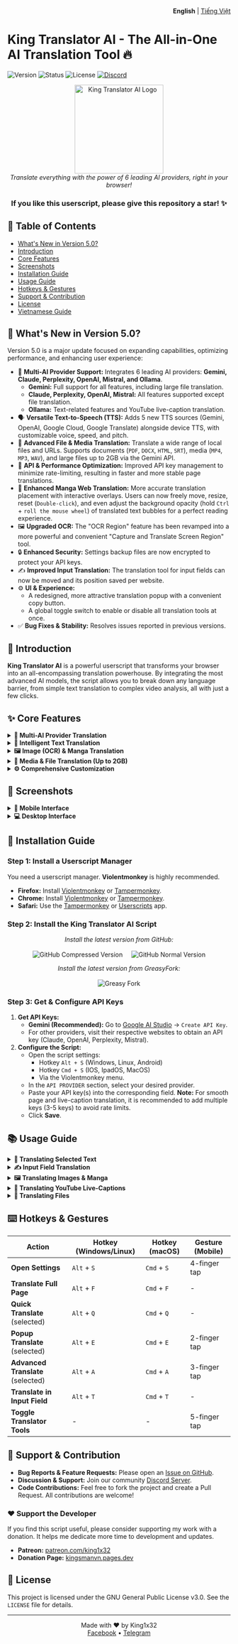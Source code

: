 <p align="right">
  <b>English</b> | <a href="./docs/vi/">Tiếng Việt</a>
</p>

# King Translator AI - The All-in-One AI Translation Tool 🔥

![Version](https://img.shields.io/badge/version-5.3-blue?style=for-the-badge)
![Status](https://img.shields.io/badge/status-active-green?style=for-the-badge)
![License](https://img.shields.io/badge/license-GPL--3.0-orange?style=for-the-badge)
[![Discord](https://img.shields.io/discord/1206126615848554526?style=for-the-badge&logo=discord&label=Discord)](https://discord.gg/8DTwr8QpsM)

<div align="center">
  <img src="https://raw.githubusercontent.com/king1x32/King-Translator-AI/refs/heads/main/icon/kings.jpg" alt="King Translator AI Logo" width="200"/>
  <br>
  <i>Translate everything with the power of 6 leading AI providers, right in your browser!</i>
  <h3>If you like this userscript, please give this repository a star! ✨</h3>
</div>

## 📖 Table of Contents
- [What's New in Version 5.0?](#-whats-new-in-version-50)
- [Introduction](#-introduction)
- [Core Features](#-core-features)
- [Screenshots](#-screenshots)
- [Installation Guide](#-installation-guide)
- [Usage Guide](#-usage-guide)
- [Hotkeys & Gestures](#-hotkeys--gestures)
- [Support & Contribution](#-support--contribution)
- [License](#-license)
- [Vietnamese Guide](README_vi.md)

## 🚀 What's New in Version 5.0?

Version 5.0 is a major update focused on expanding capabilities, optimizing performance, and enhancing user experience:

- 🧠 **Multi-AI Provider Support:** Integrates 6 leading AI providers: **Gemini, Claude, Perplexity, OpenAI, Mistral, and Ollama**.
  - **Gemini:** Full support for all features, including large file translation.
  - **Claude, Perplexity, OpenAI, Mistral:** All features supported except file translation.
  - **Ollama:** Text-related features and YouTube live-caption translation.
- 🗣️ **Versatile Text-to-Speech (TTS):** Adds 5 new TTS sources (Gemini, OpenAI, Google Cloud, Google Translate) alongside device TTS, with customizable voice, speed, and pitch.
- 📂 **Advanced File & Media Translation:** Translate a wide range of local files and URLs. Supports documents (`PDF`, `DOCX`, `HTML`, `SRT`), media (`MP4`, `MP3`, `WAV`), and large files up to 2GB via the Gemini API.
- 🚀 **API & Performance Optimization:** Improved API key management to minimize rate-limiting, resulting in faster and more stable page translations.
- 🎨 **Enhanced Manga Web Translation:** More accurate translation placement with interactive overlays. Users can now freely move, resize, reset (`Double-click`), and even adjust the background opacity (hold `Ctrl` + `roll the mouse wheel`) of translated text bubbles for a perfect reading experience.
- 🖼️ **Upgraded OCR:** The "OCR Region" feature has been revamped into a more powerful and convenient "Capture and Translate Screen Region" tool.
- 🔒 **Enhanced Security:** Settings backup files are now encrypted to protect your API keys.
- ✍️ **Improved Input Translation:** The translation tool for input fields can now be moved and its position saved per website.
- ⚙️ **UI & Experience:**
  - A redesigned, more attractive translation popup with a convenient copy button.
  - A global toggle switch to enable or disable all translation tools at once.
- ✅ **Bug Fixes & Stability:** Resolves issues reported in previous versions.

## 🌟 Introduction
**King Translator AI** is a powerful userscript that transforms your browser into an all-encompassing translation powerhouse. By integrating the most advanced AI models, the script allows you to break down any language barrier, from simple text translation to complex video analysis, all with just a few clicks.

## ✨ Core Features

<details>
<summary><b>🧠 Multi-AI Provider Translation</b></summary>

- Flexibly choose from 6 leading AI providers: **Google Gemini, Anthropic Claude, Perplexity, OpenAI, Mistral, and Ollama**.
- Leverage the strengths of each model for different translation tasks.
- Smart API key management with automatic rotation to optimize performance and avoid rate-limits.
</details>

<details>
<summary><b>📝 Intelligent Text Translation</b></summary>

- **Quick Translation:** Instantly translate selected text.
- **Popup Translation:** A modern popup interface displaying the original text, phonetic transcription (IPA/Pinyin), and translation.
- **Advanced Translation:** Deeper vocabulary and context analysis.
- **Input Field Translation:** Automatically translate text within input fields and textareas as you type.
- **Full Page Translation:** Translate entire web pages with the option to exclude specific elements.
- **YouTube Live-Caption Translation:** Real-time translation of YouTube video subtitles, with bilingual display support.
</details>

<details>
<summary><b>🖼️ Image (OCR) & Manga Translation</b></summary>

- **Capture and Translate Screen Region:** Drag your mouse to select and translate any content on your screen.
- **Web Image Translation:** Click on any image on a webpage to translate its embedded text.
- **Image File Translation:** Upload an image file from your computer to translate it.
- **Specialized Manga Translation:** Automatically detects and translates speech bubbles in comics, allowing you to move and resize the translated text overlays.
</details>

<details>
<summary><b>🎵 Media & File Translation (Up to 2GB)</b></summary>

- **Audio/Video File Translation:** Upload media files (MP3, MP4, WAV, WEBM...) to get transcripts and translations.
- **Large File Support (Gemini API):** Translate documents and media files up to 2GB.
- **Direct URL Translation (Gemini):** Paste a file link to translate without downloading.
- **Document Translation:** Supports PDF, HTML, SRT, VTT, JSON, MD, and more.
</details>

<details>
<summary><b>⚙️ Comprehensive Customization</b></summary>

- **Custom Prompts:** Full control to modify the prompts sent to the AI for each translation task.
- **Interface:** Light/Dark mode, customizable font size, and popup width.
- **Display Modes:** Choose between "Translation Only," "Parallel (Bilingual)," and "Language Learning" (Original + Phonetics + Translation).
- **Hotkeys & Gestures:** Set up custom keyboard shortcuts and touch gestures for mobile devices.
- **Cache Management:** Enable/disable and customize caching to speed up subsequent translations.
- **Backup & Restore:** Easily export/import all your settings with an encrypted file.
</details>

## 📸 Screenshots

<details>
<summary><b>📱 Mobile Interface</b></summary>
<div style="display: flex; flex-wrap: wrap; justify-content: space-around;">
  <img src="https://i.imgur.com/7pi9USr.jpeg" width="45%" alt="Mobile 1" />
  <img src="https://i.imgur.com/3ksRC8R.jpeg" width="45%" alt="Mobile 2" />
  <img src="https://i.imgur.com/Wu5jXLv.jpeg" width="45%" alt="Mobile 3" />
  <img src="https://i.imgur.com/Bcy8QIu.jpeg" width="45%" alt="Mobile 4" />
</div>
</details>

<details>
<summary><b>💻 Desktop Interface</b></summary>
<div style="display: flex; flex-wrap: wrap; justify-content: space-around;">
  <img src="https://i.imgur.com/tZ5NqOG.jpeg" width="45%" alt="PC 1" />
  <img src="https://i.imgur.com/esxZv9N.jpeg" width="45%" alt="PC 2" />
  <img src="https://i.imgur.com/4tTFvZW.jpeg" width="45%" alt="PC 3" />
  <img src="https://i.imgur.com/gIExWnd.jpeg" width="45%" alt="PC 4" />
</div>
</details>

## 🔧 Installation Guide

### Step 1: Install a Userscript Manager
You need a userscript manager. **Violentmonkey** is highly recommended.

- **Firefox:** Install [Violentmonkey](https://addons.mozilla.org/en-US/firefox/addon/violentmonkey/) or [Tampermonkey](https://addons.mozilla.org/en-US/firefox/addon/tampermonkey/).
- **Chrome:** Install [Violentmonkey](https://chromewebstore.google.com/detail/violentmonkey/jinjaccalgkegednnccohejagnlnfdag) or [Tampermonkey](https://chromewebstore.google.com/detail/tampermonkey/dhdgffkkebhmkfjojejmpbldmpobfkfo).
- **Safari:** Use the [Tampermonkey](https://www.tampermonkey.net/index.php?browser=safari) or [Userscripts](https://apps.apple.com/us/app/userscripts/id1463298887) app.

### Step 2: Install the King Translator AI Script

<p align="center">
  <i>Install the latest version from GitHub:</i>
  <br><br>
  <a href="https://raw.githubusercontent.com/king1x32/compiledUserscripts/release/release/KingTranslatorAI.user.js" style="text-decoration:none;">
    <img src="https://img.shields.io/badge/Compressed_Version-Fast_&_Light-blueviolet?style=for-the-badge&logo=github" alt="GitHub Compressed Version">
  </a>
     
  <a href="https://raw.githubusercontent.com/king1x32/King-Translator-AI/refs/heads/main/King-Translator-AI.user.js" style="text-decoration:none;">
    <img src="https://img.shields.io/badge/Normal_Version-Source_Code-blue?style=for-the-badge&logo=github" alt="GitHub Normal Version">
  </a>
</p>

<p align="center">
  <i>Install the latest version from GreasyFork:</i>
  <br><br>
  <a href="https://greasyfork.org/en/scripts/529348-king-translator-ai" style="text-decoration:none;">
    <img src="https://img.shields.io/badge/GreasyFork-Source_Code-bluegray?style=for-the-badge" alt="Greasy Fork">
  </a>
</p>

### Step 3: Get & Configure API Keys
1. **Get API Keys:**
   - **Gemini (Recommended):** Go to [Google AI Studio](https://makersuite.google.com/app/apikey) -> `Create API Key`.
   - For other providers, visit their respective websites to obtain an API key (Claude, OpenAI, Perplexity, Mistral).
2. **Configure the Script:**
   - Open the script settings:
      - Hotkey `Alt + S` (Windows, Linux, Android)
      - Hotkey `Cmd + S` (IOS, IpadOS, MacOS)
      - Via the Violentmonkey menu.
   - In the `API PROVIDER` section, select your desired provider.
   - Paste your API key(s) into the corresponding field. **Note:** For smooth page and live-caption translation, it is recommended to add multiple keys (3-5 keys) to avoid rate limits.
   - Click **Save**.

## 📚 Usage Guide

<details>
<summary><b>📝 Translating Selected Text</b></summary>

1. Highlight any text with your mouse.
2. A small translation button will appear.
3. **Interact with the button:**
   - **Single Click:** Popup translation (default).
   - **Double Click:** Quick translation (displays inline).
   - **Click and Hold:** Advanced translation (deeper analysis).
   (These actions are customizable in the settings)
</details>

<details>
<summary><b>✍️ Input Field Translation</b></summary>

- Automatically displays a compact translation tool inside active input fields (chat boxes, comment sections, etc.).
- Quickly translate the content you're writing to the target language (via the 🌐 button) or back to the source language (via the 🔄 button).
- Use the `Alt + T` hotkey for instant translation.
- **(New in v5.0)** The tool's position is now draggable and its location is saved per website.
</details>

<details>
<summary><b>🖼️ Translating Images & Manga</b></summary>

- **Translate Screen Region:**
  1. Open the Tools Menu (⚙️ icon in the bottom-right corner) -> `OCR Region Trans`.
  2. Drag your mouse to select the area of the screen you want to translate.
- **Translate Web Images:**
  1. Open the Tools Menu -> `Web Image Trans`.
  2. Hover over images; a blue border will highlight the selectable image.
  3. Click the image to translate its content.
- **Translate Manga:**
  1. Open the Tools Menu -> `Manga Web Trans`.
  2. Click on a comic/manga panel.
  3. The script will automatically detect and translate speech bubbles with interactive overlays:
     - **Move & Resize:** Drag the overlays to your desired position or resize them for better visibility.
     - **Reset Position:** Double-click any customized overlay to instantly reset it to its original position.
     - **Adjust Opacity:** Hover your cursor over a text bubble, hold `Ctrl`, and `roll the mouse wheel` to change the background's transparency.
</details>

<details>
<summary><b>🎵 Translating YouTube Live-Captions</b></summary>

1. Open a YouTube video that has subtitles.
2. A translation button with the script's logo will appear on the video control bar.
3. Click this button to toggle real-time subtitle translation.
</details>

<details>
<summary><b>📂 Translating Files</b></summary>

- **Standard File Translation (Processes locally):**
  1. Open the Tools Menu -> `File Translate`.
  2. Select a file from your computer.
  3. The translated file will be downloaded automatically.
  - **Supported Formats:** `PDF`, `HTML`, `SRT`, `VTT`, `JSON`, `MD` (Markdown), `TXT`.

- **VIP File Translation (via API - Gemini Recommended):**
  1. Open the Tools Menu -> `Translate VIP`.
  2. Choose to upload a file or paste a file URL.
  3. The translation is displayed in a popup. This method supports files up to 2GB.
  - **Supported Document Formats:** `PDF`, `DOCX`, `PPTX`, `XLSX`, `CSV`, and more.
  - **Supported Media Formats:** All common image (`JPG`, `PNG`, `WEBP`), audio (`MP3`, `WAV`, `M4A`), and video (`MP4`, `WEBM`, `MOV`) formats.
</details>

## ⌨️ Hotkeys & Gestures

| Action | Hotkey (Windows/Linux) | Hotkey (macOS) | Gesture (Mobile) |
|---|---|---|---|
| **Open Settings** | `Alt` + `S` | `Cmd` + `S` | 4-finger tap |
| **Translate Full Page** | `Alt` + `F` | `Cmd` + `F` | - |
| **Quick Translate** (selected) | `Alt` + `Q` | `Cmd` + `Q` | - |
| **Popup Translate** (selected) | `Alt` + `E` | `Cmd` + `E` | 2-finger tap |
| **Advanced Translate** (selected)| `Alt` + `A` | `Cmd` + `A` | 3-finger tap |
| **Translate in Input Field** | `Alt` + `T` | `Cmd` + `T` | - |
| **Toggle Translator Tools** | - | - | 5-finger tap |

## 🤝 Support & Contribution

- **Bug Reports & Feature Requests:** Please open an [Issue on GitHub](https://github.com/king1x32/King-Translator-AI/issues).
- **Discussion & Support:** Join our community [Discord Server](https://discord.gg/8DTwr8QpsM).
- **Code Contributions:** Feel free to fork the project and create a Pull Request. All contributions are welcome!

### ❤️ Support the Developer
If you find this script useful, please consider supporting my work with a donation. It helps me dedicate more time to development and updates.

- **Patreon:** [patreon.com/king1x32](https://www.patreon.com/c/king1x32/membership)
- **Donation Page:** [kingsmanvn.pages.dev](https://kingsmanvn.pages.dev/)

## 📄 License
This project is licensed under the GNU General Public License v3.0. See the `LICENSE` file for details.

---

<div align="center">
  Made with ❤️ by King1x32
  <br>
  <a href="https://facebook.com/king1x32">Facebook</a> •
  <a href="https://t.me/king1x32">Telegram</a>
</div>
